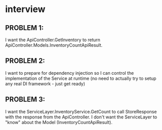 # interview

## PROBLEM 1:
I want the ApiController.GetInventory to return ApiController.Models.InventoryCountApiResult.


## PROBLEM 2:
I want to prepare for dependency injection so I can control the implementation of the Service at runtime
(no need to actually try to setup any real DI framework - just get ready)


## PROBLEM 3:
I want the ServiceLayer.InventoryService.GetCount to call StoreResponse with the response from the ApiController.
I don't want the ServiceLayer to "know" about the Model (InventoryCountApiResult).